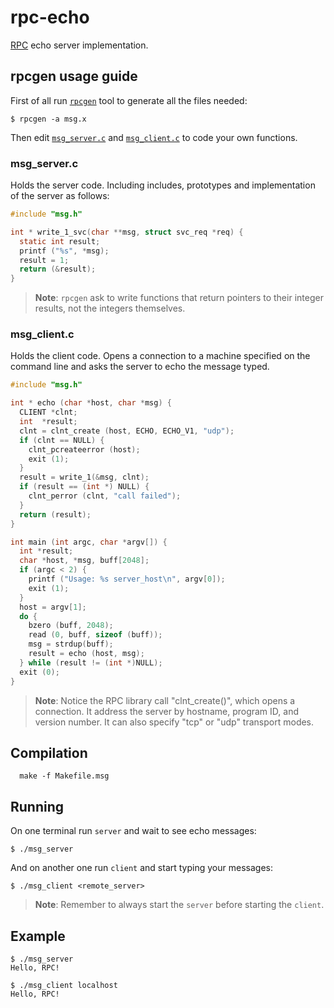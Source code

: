 # rpc-echo
[RPC](http://en.wikipedia.org/wiki/Remote_procedure_call) echo server implementation.

## rpcgen usage guide

First of all run [`rpcgen`](http://en.wikipedia.org/wiki/RPCGEN) tool to generate all the files needed:

```
$ rpcgen -a msg.x
```

Then edit [`msg_server.c`](https://github.com/rfguri/rpc-echo/blob/master/msg_server.c) and [`msg_client.c`](https://github.com/rfguri/rpc-echo/blob/master/msg_client.c) to code your own functions.

### msg_server.c

Holds the server code. Including includes, prototypes and implementation of the server as follows: 

```c
#include "msg.h"

int * write_1_svc(char **msg, struct svc_req *req) {
  static int result;
  printf ("%s", *msg);
  result = 1;
  return (&result);
}
```
> **Note**: `rpcgen` ask to write functions that return pointers to their integer results, not the integers themselves.

### msg_client.c

Holds the client code. Opens a connection to a machine specified on the command line and asks the server to echo the message typed.

```c
#include "msg.h"

int * echo (char *host, char *msg) {
  CLIENT *clnt;
  int  *result;
  clnt = clnt_create (host, ECHO, ECHO_V1, "udp");
  if (clnt == NULL) {
    clnt_pcreateerror (host);
    exit (1);
  }
  result = write_1(&msg, clnt);
  if (result == (int *) NULL) {
    clnt_perror (clnt, "call failed");
  }
  return (result);
}

int main (int argc, char *argv[]) {
  int *result;
  char *host, *msg, buff[2048];
  if (argc < 2) {
    printf ("Usage: %s server_host\n", argv[0]);
    exit (1);
  }
  host = argv[1];
  do {
    bzero (buff, 2048);
    read (0, buff, sizeof (buff));
    msg = strdup(buff);
    result = echo (host, msg);
  } while (result != (int *)NULL);
  exit (0);
}
```

> **Note**: Notice the RPC library call "clnt_create()", which opens a connection. It address the server by hostname, program ID, and version number. It can also specify "tcp" or "udp" transport modes.

## Compilation

```
  make -f Makefile.msg
```

## Running

On one terminal run `server` and wait to see echo messages:

```
$ ./msg_server
```

And on another one run `client` and start typing your messages:

```
$ ./msg_client <remote_server>
```

> **Note**: Remember to always start the `server` before starting the `client`.

## Example

```
$ ./msg_server
Hello, RPC!

$ ./msg_client localhost
Hello, RPC!
```

